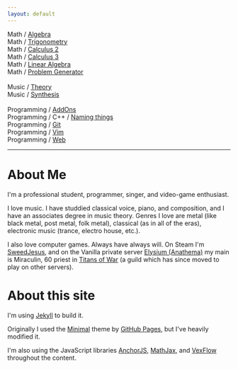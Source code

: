 ```yaml
---
layout: default
---
```


<html>
  <div id="site-index">
    <p>
      Math / <a href="{{ 'pages/math/algebra' | relative_url }}">Algebra</a><br/>
      Math / <a href="{{ 'pages/math/trigonometry' | relative_url }}">Trigonometry</a><br/>
      Math / <a href="{{ 'pages/math/calc-2' | relative_url }}">Calculus 2</a><br/>
      Math / <a href="{{ 'pages/math/calc-3' | relative_url }}">Calculus 3</a><br/>
      Math / <a href="{{ 'pages/math/linear-algebra' | relative_url }}">Linear Algebra</a><br/>
      Math / <a href="{{ 'problem-generator' | relative_url }}">Problem Generator</a><br/>
      <br/>
      Music / <a href="{{ 'pages/music/theory' | relative_url }}">Theory</a><br/>
      Music / <a href="{{ 'pages/music/synthesis' | relative_url }}">Synthesis</a><br/>
      <br/>
      Programming / <a href="{{ 'pages/programming/addons' | relative_url }}">AddOns</a><br/>
      Programming / C++ / <a href="{{ 'pages/programming/cpp/naming-things' | relative_url }}">Naming things</a><br/>
      Programming / <a href="{{ 'pages/programming/git' | relative_url }}">Git</a><br/>
      Programming / <a href="{{ 'pages/programming/vim' | relative_url }}">Vim</a><br/>
      Programming / <a href="{{ 'pages/programming/web' | relative_url }}">Web</a><br/>
    </p>
  </div>
  <hr/>
</html>

# About Me

I'm a professional student, programmer, singer, and video-game enthusiast.

I love music. I have studdied classical voice, piano, and composition, and I
have an associates degree in music theory. Genres I love are metal (like black
metal, post metal, folk metal), classical (as in all of the eras), electronic
music (trance, electro house, etc.).

I also love computer games. Always have always will. On Steam I'm
[SweedJesus][steam], and on the Vanilla private server [Elysium
(Anathema)][elysium] my main is Miraculin, 60 priest in [Titans of War][tow] (a
guild which has since moved to play on other servers).

[elysium]: https://elysium-project.org
[tow]: http://titansofwar.org
[steam]: https://steamcommunity.com/id/SweedJesus

# About this site

I'm using [Jekyll][jekyll] to build it.

Originally I used the [Minimal][minimal] theme by [GitHub Pages][github-pages],
but I've heavily modified it.

I'm also using the JavaScript libraries [AnchorJS][anchorjs],
[MathJax][mathjax], and [VexFlow][vexflow] throughout the content.

[jekyll]: https://jekyllrb.com
[github-pages]: https://pages.github.com
[minimal]: https://pages-themes.github.io/minimal
[anchorjs]: https://bryanbraun.com/anchorjs
[mathjax]: https://mathjax.org
[vexflow]: http://vexflow.com


